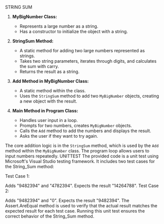 STRING SUM
1. **MyBigNumber Class:**
   - Represents a large number as a string.
   - Has a constructor to initialize the object with a string.

2. **StringSum Method:**
   - A static method for adding two large numbers represented as strings.
   - Takes two string parameters, iterates through digits, and calculates the sum with carry.
   - Returns the result as a string.

3. **Add Method in MyBigNumber Class:**
   - A static method within the class.
   - Uses the `StringSum` method to add two `MyBigNumber` objects, creating a new object with the result.

4. **Main Method in Program Class:**
   - Handles user input in a loop.
   - Prompts for two numbers, creates `MyBigNumber` objects.
   - Calls the `Add` method to add the numbers and displays the result.
   - Asks the user if they want to try again.


The core addition logic is in the `StringSum` method, which is used by the `Add` method within the `MyBigNumber` class. The program loop allows users to input numbers repeatedly.
UNITTEST
The provided code is a unit test using Microsoft's Visual Studio testing framework. It includes two test cases for the String_Sum method:

Test Case 1:

Adds "9482394" and "4782394".
Expects the result "14264788".
Test Case 2:

Adds "9482394" and "0".
Expects the result "9482394".
The Assert.AreEqual method is used to verify that the actual result matches the expected result for each test case. Running this unit test ensures the correct behavior of the String_Sum method.
